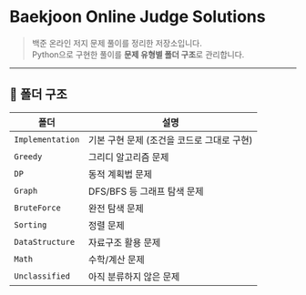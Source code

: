 # Baekjoon Online Judge Solutions

> 백준 온라인 저지 문제 풀이를 정리한 저장소입니다.  
> Python으로 구현한 풀이를 **문제 유형별 폴더 구조**로 관리합니다.

---

## 📂 폴더 구조

| 폴더 | 설명 |
|------|------|
| `Implementation` | 기본 구현 문제 (조건을 코드로 그대로 구현) |
| `Greedy` | 그리디 알고리즘 문제 |
| `DP` | 동적 계획법 문제 |
| `Graph` | DFS/BFS 등 그래프 탐색 문제 |
| `BruteForce` | 완전 탐색 문제 |
| `Sorting` | 정렬 문제 |
| `DataStructure` | 자료구조 활용 문제 |
| `Math` | 수학/계산 문제 |
| `Unclassified` | 아직 분류하지 않은 문제 |